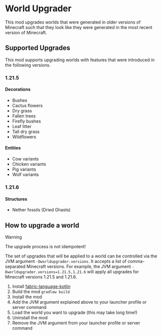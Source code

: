 # World Upgrader
This mod upgrades worlds that were generated in older versions of Minecraft such that they look like they were generated in the most recent version of Minecraft.

## Supported Upgrades
This mod supports upgrading worlds with features that were introduced in the following versions.

### 1.21.5
#### Decorations
- Bushes
- Cactus flowers
- Dry grass
- Fallen trees
- Firefly bushes
- Leaf litter
- Tall dry grass
- Wildflowers

#### Entities
- Cow variants
- Chicken variants
- Pig variants
- Wolf variants

### 1.21.6
#### Structures
- Nether fossils (Dried Ghasts)

## How to upgrade a world
> [!WARNING]
> The upgrade process is not idempotent!

The set of upgrades that will be applied to a world can be controlled via the JVM argument `-Dworldupgrader.versions`.
It accepts a list of comma-separated Minecraft versions.
For example, the JVM argument `-Dworldupgrader.versions=1.21.5,1.21.6` will apply all upgrades for Minecraft versions 1.21.5 and 1.21.6.

1. Install [fabric-language-kotlin](https://github.com/FabricMC/fabric-language-kotlin/)
2. Build the mod `gradlew build`
3. Install the mod
4. Add the JVM argument explained above to your launcher profile or server command
5. Load the world you want to upgrade (this may take long time!)
6. Uninstall the mod
7. Remove the JVM argument from your launcher profile or server command
